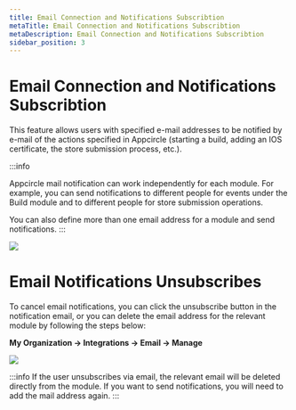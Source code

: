 ```yaml
---
title: Email Connection and Notifications Subscribtion
metaTitle: Email Connection and Notifications Subscribtion
metaDescription: Email Connection and Notifications Subscribtion
sidebar_position: 3
---
```


# Email Connection and Notifications Subscribtion

This feature allows users with specified e-mail addresses to be notified by e-mail of the actions specified in Appcircle (starting a build, adding an IOS certificate, the store submission process, etc.).

:::info

Appcircle mail notification can work independently for each module. For example, you can send notifications to different people for events under the Build module and to different people for store submission operations.

You can also define more than one email address for a module and send notifications.
:::

![](<https://cdn.appcircle.io/docs/assets/email-notify-all-2.png>)


# Email Notifications Unsubscribes

To cancel email notifications, you can click the unsubscribe button in the notification email, or you can delete the email address for the relevant module by following the steps below: 

<b> My Organization -> Integrations -> Email -> Manage </b> 


![](<https://cdn.appcircle.io/docs/assets/email-manage.png>)

:::info
If the user unsubscribes via email, the relevant email will be deleted directly from the module. If you want to send notifications, you will need to add the mail address again.
:::